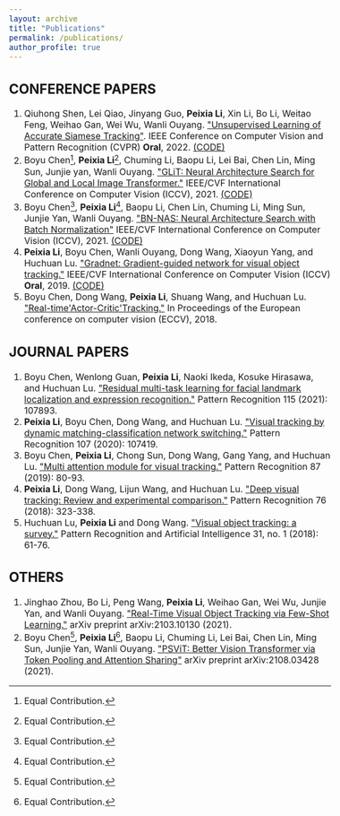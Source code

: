 ```yaml
---
layout: archive
title: "Publications"
permalink: /publications/
author_profile: true
---
```


<style type="text/css">
  body{
  font-size: 12pt;
}
</style>

<!-- {% if author.googlescholar %}
  You can also find my articles on <u><a href="{{author.googlescholar}}">my Google Scholar profile</a>.</u>
{% endif %}

{% include base_path %}

{% for post in site.publications reversed %}
  {% include archive-single.html %}
{% endfor %} -->

CONFERENCE PAPERS
------
1. Qiuhong Shen, Lei Qiao, Jinyang Guo, **Peixia Li**, Xin Li, Bo Li, Weitao Feng, Weihao Gan, Wei Wu, Wanli Ouyang. ["Unsupervised Learning of Accurate Siamese Tracking"](https://arxiv.org/pdf/2204.01475.pdf). IEEE Conference on Computer Vision and Pattern Recognition (CVPR) **Oral**, 2022. [(CODE)](https://github.com/FlorinShum/ULAST)
2. Boyu Chen[^1], **Peixia Li**[^1], Chuming Li, Baopu Li, Lei Bai, Chen Lin, Ming Sun, Junjie yan, Wanli Ouyang. ["GLiT: Neural Architecture Search for Global and Local Image Transformer."](https://arxiv.org/pdf/2107.02960.pdf) IEEE/CVF International Conference on Computer Vision (ICCV), 2021. [(CODE)](https://github.com/bychen515/GLiT)
3. Boyu Chen[^1], **Peixia Li**[^1], Baopu Li, Chen Lin, Chuming Li, Ming Sun, Junjie Yan, Wanli Ouyang. ["BN-NAS: Neural Architecture Search with Batch Normalization"](https://arxiv.org/pdf/2108.07375.pdf) IEEE/CVF International Conference on Computer Vision (ICCV), 2021. [(CODE)](https://github.com/bychen515/BNNAS)
4. **Peixia Li**, Boyu Chen, Wanli Ouyang, Dong Wang, Xiaoyun Yang, and Huchuan Lu. ["Gradnet: Gradient-guided network for visual object tracking."](https://openaccess.thecvf.com/content_ICCV_2019/html/Li_GradNet_Gradient-Guided_Network_for_Visual_Object_Tracking_ICCV_2019_paper.html) IEEE/CVF International Conference on Computer Vision (ICCV) **Oral**, 2019. [(CODE)](https://github.com/LPXTT/GradNet-Tensorflow)
5. Boyu Chen, Dong Wang, **Peixia Li**, Shuang Wang, and Huchuan Lu. ["Real-time'Actor-Critic'Tracking."](https://openaccess.thecvf.com/content_ECCV_2018/html/Boyu_Chen_Real-time_Actor-Critic_Tracking_ECCV_2018_paper.html) In Proceedings of the European conference on computer vision (ECCV), 2018.



JOURNAL PAPERS
------
1. Boyu Chen, Wenlong Guan, **Peixia Li**, Naoki Ikeda, Kosuke Hirasawa, and Huchuan Lu. ["Residual multi-task learning for facial landmark localization and expression recognition."](https://www.sciencedirect.com/science/article/abs/pii/S0031320321000807) Pattern Recognition 115 (2021): 107893.
2. **Peixia Li**, Boyu Chen, Dong Wang, and Huchuan Lu. ["Visual tracking by dynamic matching-classification network switching."](https://www.sciencedirect.com/science/article/abs/pii/S0031320320302223) Pattern Recognition 107 (2020): 107419.
3. Boyu Chen, **Peixia Li**, Chong Sun, Dong Wang, Gang Yang, and Huchuan Lu. ["Multi attention module for visual tracking."](https://www.sciencedirect.com/science/article/abs/pii/S0031320318303509) Pattern Recognition 87 (2019): 80-93.
4. **Peixia Li**, Dong Wang, Lijun Wang, and Huchuan Lu. ["Deep visual tracking: Review and experimental comparison."](https://www.sciencedirect.com/science/article/abs/pii/S0031320317304612) Pattern Recognition 76 (2018): 323-338.
5. Huchuan Lu, **Peixia Li** and Dong Wang. ["Visual object tracking: a survey."](http://manu46.magtech.com.cn/Jweb_prai/EN/abstract/abstract11444.shtml) Pattern Recognition and Artificial Intelligence 31, no. 1 (2018): 61-76.


OTHERS
------
1. Jinghao Zhou, Bo Li, Peng Wang, **Peixia Li**, Weihao Gan, Wei Wu, Junjie Yan, and Wanli Ouyang. ["Real-Time Visual Object Tracking via Few-Shot Learning."](https://arxiv.org/pdf/2103.10130.pdf) arXiv preprint arXiv:2103.10130 (2021).
2. Boyu Chen[^1], **Peixia Li**[^1], Baopu Li, Chuming Li, Lei Bai, Chen Lin, Ming Sun, Junjie Yan, Wanli Ouyang. ["PSViT: Better Vision Transformer via Token Pooling and Attention Sharing"](https://arxiv.org/pdf/2108.03428.pdf) arXiv preprint arXiv:2108.03428 (2021).


[^1]: Equal Contribution.

